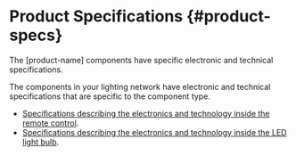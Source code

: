 # Product Specifications {#product-specs}

The [product-name] components have specific electronic and technical specifications.

The components in your lighting network have electronic and technical specifications that are specific to the component type.

-  [Specifications describing the electronics and technology inside the remote control](../xdita/remote-specs.dita).
-   [Specifications describing the electronics and technology inside the LED light bulb](../xdita/led-specs.dita).
